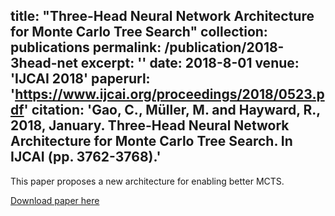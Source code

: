 title: "Three-Head Neural Network Architecture for Monte Carlo Tree Search"
collection: publications
permalink: /publication/2018-3head-net
excerpt: ''
date: 2018-8-01
venue: 'IJCAI 2018'
paperurl: 'https://www.ijcai.org/proceedings/2018/0523.pdf'
citation: 'Gao, C., Müller, M. and Hayward, R., 2018, January. Three-Head Neural Network Architecture for Monte Carlo Tree Search. In IJCAI (pp. 3762-3768).'
---

This paper proposes a new architecture for enabling better MCTS.

[Download paper here](https://www.ijcai.org/proceedings/2018/0523.pdf)
